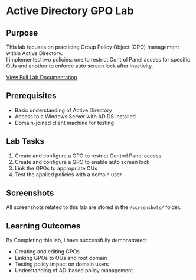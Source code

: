 # Active Directory GPO Lab

## Purpose  

This lab focuses on practicing Group Policy Object (GPO) management within Active Directory.  
I implemented two policies: one to restrict Control Panel access for specific OUs and another to enforce auto screen lock after inactivity.  

[View Full Lab Documentation](./Active_Directory_GPO_Lab.md)  

## Prerequisites  

- Basic understanding of Active Directory  
- Access to a Windows Server with AD DS installed  
- Domain-joined client machine for testing  

## Lab Tasks  

1. Create and configure a GPO to restrict Control Panel access  
2. Create and configure a GPO to enable auto screen lock  
3. Link the GPOs to appropriate OUs  
4. Test the applied policies with a domain user  

## Screenshots  

All screenshots related to this lab are stored in the `/screenshots/` folder.  

## Learning Outcomes  

By Completing this lab, I have successfully demonstrated:

- Creating and editing GPOs  
- Linking GPOs to OUs and root domain  
- Testing policy impact on domain users  
- Understanding of AD-based policy management  
